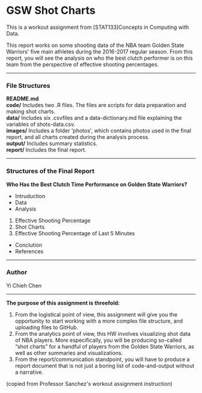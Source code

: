 # GSW Shot Charts  

This is a workout assignment from [STAT133]Concepts in Computing with Data.  
  
This report works on some shooting data of the NBA team Golden State Warriors' five main athletes during the 2016-2017 regular season. From this report, you will see the analysis on who the best clutch performer is on this team from the perspective of effective shooting percentages.  
  
***  
  
  
### **File Structures**  

**README.md**  
**code/** Includes two .R files. The files are scripts for data preparation and making shot charts.  
**data/** Includes six .csvfiles and a data-dictionary.md file explaining the variables of shots-data.csv.  
**images/** Includes a folder 'photos', which contains photos used in the final report, and all charts created during the analysis process.  
**output/** Includes summary statistics.  
**report/** Includes the final report.  

***  


### **Structures of the Final Report**  
  
**Who Has the Best Clutch Time Performance on Golden State Warriors?**  
* Intruduction  
* Data  
* Analysis  
1. Effective Shooting Percentage  
2. Shot Charts  
3. Effective Shooting Percentage of Last 5 Minutes  
* Conclution  
* References  
  
***  
  
  
### **Author**  
Yi Chieh Chen  

***  

**The purpose of this assignment is threefold:**  
1. From the logistical point of view, this assignment will give you the opportunity to start working with a more complex file structure, and uploading files to GitHub.  
2. From the analytics point of view, this HW involves visualizing shot data of NBA players. More especifically, you will be producing so-called “shot charts” for a handful of players from the Golden State Warriors, as well as other summaries and visualizations.  
3. From the report/communication standpoint, you will have to produce a report document that is not just a boring list of code-and-output without a narrative.  
  
  
(copied from Professor Sanchez's workout assignment instruction)  


